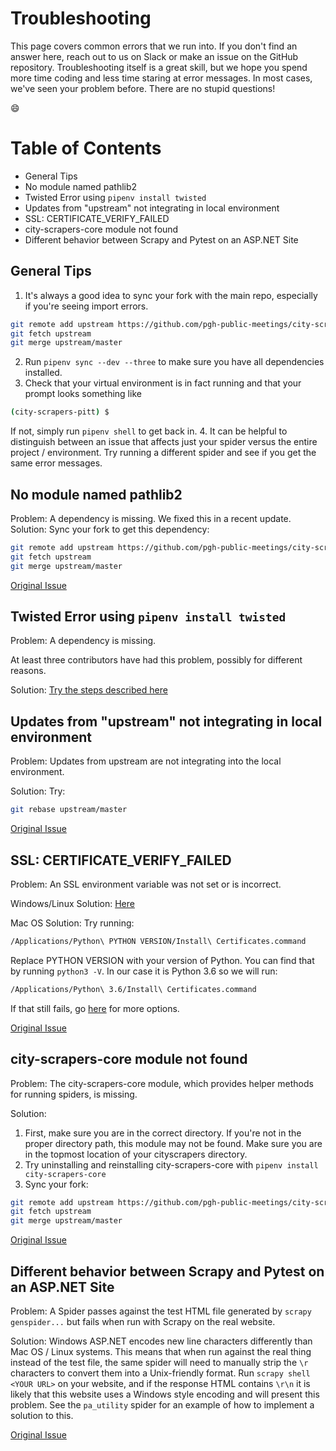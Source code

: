 # Troubleshooting
This page covers common errors that we run into. If you don't find an answer here, reach out to us on Slack or make an issue on the GitHub repository. Troubleshooting itself is a great skill, but we hope you spend more time coding and less time staring at error messages. In most cases, we've seen your problem before. There are no stupid questions!

:smile:



# Table of Contents
- General Tips
- No module named pathlib2
- Twisted Error using `pipenv install twisted`
- Updates from "upstream" not integrating in local environment
- SSL: CERTIFICATE_VERIFY_FAILED
- city-scrapers-core module not found
- Different behavior between Scrapy and Pytest on an ASP.NET Site

## General Tips
1. It's always a good idea to sync your fork with the main repo, especially if you're seeing import errors.
```bash
git remote add upstream https://github.com/pgh-public-meetings/city-scrapers-pitt.git
git fetch upstream
git merge upstream/master
```
2. Run `pipenv sync --dev --three` to make sure you have all dependencies installed.
3. Check that your virtual environment is in fact running and that your prompt looks something like
```bash
(city-scrapers-pitt) $
```
 If not, simply run `pipenv shell` to get back in.
4. It can be helpful to distinguish between an issue that affects just your spider versus the entire project / environment. Try running a different spider and see if you get the same error messages.

## No module named pathlib2
Problem: A dependency is missing.
We fixed this in a recent update.
Solution: Sync your fork to get this dependency:
```bash
git remote add upstream https://github.com/pgh-public-meetings/city-scrapers-pitt.git
git fetch upstream
git merge upstream/master
```
[Original Issue](https://github.com/pgh-public-meetings/city-scrapers-pitt/issues/77)

## Twisted Error using `pipenv install twisted`
Problem: A dependency is missing.

At least three contributors have had this problem, possibly for different reasons.

Solution: [Try the steps described here](https://github.com/pgh-public-meetings/city-scrapers-pitt/issues/36)

## Updates from "upstream" not integrating in local environment
Problem: Updates from upstream are not integrating into the local environment.

Solution: Try:
```bash
git rebase upstream/master
```
[Original Issue](https://github.com/pgh-public-meetings/city-scrapers-pitt/issues/68)

## SSL: CERTIFICATE_VERIFY_FAILED
Problem: An SSL environment variable was not set or is incorrect.

Windows/Linux Solution: [Here](https://stackoverflow.com/questions/35569042/ssl-certificate-verify-failed-with-python3)

Mac OS Solution:
Try running:
```bash
/Applications/Python\ PYTHON VERSION/Install\ Certificates.command
```

Replace PYTHON VERSION with your version of Python. You can find that by running `python3 -V`. In our case it is Python 3.6 so we will run:
```bash
/Applications/Python\ 3.6/Install\ Certificates.command
```
If that still fails, go [here](https://stackoverflow.com/questions/44649449/brew-installation-of-python-3-6-1-ssl-certificate-verify-failed-certificate/49953648) for more options.

[Original Issue](https://github.com/pgh-public-meetings/city-scrapers-pitt/issues/64)

## city-scrapers-core module not found
Problem: The city-scrapers-core module, which provides helper methods for running spiders, is missing.

Solution:
1. First, make sure you are in the correct directory. If you're not in the proper directory path, this module may not be found. Make sure you are in the topmost location of your cityscrapers directory. 
1. Try uninstalling and reinstalling city-scrapers-core with `pipenv install city-scrapers-core`
1. Sync your fork:
```bash
git remote add upstream https://github.com/pgh-public-meetings/city-scrapers-pitt.git
git fetch upstream
git merge upstream/master
```

[Original Issue](https://github.com/pgh-public-meetings/city-scrapers-pitt/issues/60)

## Different behavior between Scrapy and Pytest on an ASP.NET Site
Problem: A Spider passes against the test HTML file generated by `scrapy genspider...` but fails when run with Scrapy on the real website.

Solution: Windows ASP.NET encodes new line characters differently than Mac OS / Linux systems. This means that when run against the real thing instead of the test file, the same spider will need to manually strip the `\r` characters to convert them into a Unix-friendly format. Run `scrapy shell <YOUR URL>` on your website, and if the response HTML contains `\r\n` it is likely that this website uses a Windows style encoding and will present this problem. See the `pa_utility` spider for an example of how to implement a solution to this.

[Original Issue](https://github.com/pgh-public-meetings/city-scrapers-pitt/issues/85)
